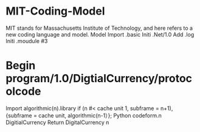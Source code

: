 # MIT-Coding-Model
MIT stands for Massachusetts Institute of Technology, and here refers to a new coding language and model. 
Model Import .basic 
Initi .Net/1.0
Add .log 
Initi .moudule #3
# Begin program/1.0/DigtialCurrency/protocolcode
Import algorithmic(n).library 
       if (n #< cache unit 1, subframe = n+1), 
       {subframe = cache unit, algorithmic(n-1）};
Python codeform.n DigitialCurrency
Return DigitalCurrency n 

